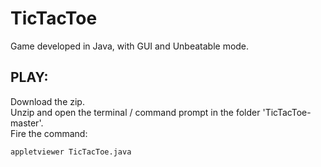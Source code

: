 # TicTacToe
Game developed in Java, with GUI and Unbeatable mode.

## PLAY:

Download the zip.<br />
Unzip and open the terminal / command prompt in the folder 'TicTacToe-master'.<br />
Fire the command:
```
appletviewer TicTacToe.java
```
